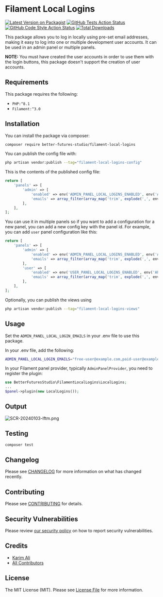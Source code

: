# Filament Local Logins

[![Latest Version on Packagist](https://img.shields.io/packagist/v/better-futures-studio/filament-local-logins.svg?style=flat-square)](https://packagist.org/packages/better-futures-studio/filament-local-logins)
[![GitHub Tests Action Status](https://img.shields.io/github/actions/workflow/status/better-futures-studio/filament-local-logins/run-tests.yml?branch=main&label=tests&style=flat-square)](https://github.com/better-futures-studio/filament-local-logins/actions?query=workflow%3Arun-tests+branch%3Amain)
[![GitHub Code Style Action Status](https://img.shields.io/github/actions/workflow/status/better-futures-studio/filament-local-logins/fix-php-code-style-issues.yml?branch=main&label=code%20style&style=flat-square)](https://github.com/better-futures-studio/filament-local-logins/actions?query=workflow%3A"Fix+PHP+code+style+issues"+branch%3Amain)
[![Total Downloads](https://img.shields.io/packagist/dt/better-futures-studio/filament-local-logins.svg?style=flat-square)](https://packagist.org/packages/better-futures-studio/filament-local-logins)

This package allows you to log in locally using pre-set email addresses, making it easy to log into one or multiple development user accounts. It can be used in an admin panel or multiple panels.

**NOTE:** You must have created the user accounts in order to use them with the login buttons, this package doesn't support the creation of user accounts.

## Requirements

This package requires the following:

- `PHP:^8.1`
- `Filament:^3.0`

## Installation

You can install the package via composer:

```bash
composer require better-futures-studio/filament-local-logins
```

You can publish the config file with:

```bash
php artisan vendor:publish --tag="filament-local-logins-config"
```

This is the contents of the published config file:

```php
return [
    'panels' => [
        'admin' => [
            'enabled' => env('ADMIN_PANEL_LOCAL_LOGINS_ENABLED', env('APP_ENV') === 'local'),
            'emails' => array_filter(array_map('trim', explode(',', env('ADMIN_PANEL_LOCAL_LOGIN_EMAILS', '')))),
        ],
    ],
];
```

You can use it in multiple panels so if you want to add a configuration for a new panel, you can add a new config key with the panel id. For example, you can add `user` panel configuration like this:

```php
return [
    'panels' => [
        'admin' => [
            'enabled' => env('ADMIN_PANEL_LOCAL_LOGINS_ENABLED', env('APP_ENV') === 'local'),
            'emails' => array_filter(array_map('trim', explode(',', env('ADMIN_PANEL_LOCAL_LOGIN_EMAILS', '')))),
        ],
        'user' => [
            'enabled' => env('USER_PANEL_LOCAL_LOGINS_ENABLED', env('APP_ENV') === 'local'),
            'emails' => array_filter(array_map('trim', explode(',', env('USER_PANEL_LOCAL_LOGIN_EMAILS', '')))),
        ],
    ],
];
```

Optionally, you can publish the views using

```bash
php artisan vendor:publish --tag="filament-local-logins-views"
```

## Usage

Set the `ADMIN_PANEL_LOCAL_LOGIN_EMAILS` in your .env file to use this package.

In your .env file, add the following:

```bash
ADMIN_PANEL_LOCAL_LOGIN_EMAILS="free-user@example.com,paid-user@example.com" # Provide a comma-separated list of emails that can log in locally
```

In your Filament panel provider, typically `AdminPanelProvider`, you need to register the plugin:

```php
use BetterFuturesStudio\FilamentLocalLogins\LocalLogins;
...
$panel->plugin(new LocalLogins());
```

## Output

![SCR-20240103-lftm.png](https://i.postimg.cc/VvpVkct5/SCR-20240103-lftm.png)

## Testing

```bash
composer test
```

## Changelog

Please see [CHANGELOG](CHANGELOG.md) for more information on what has changed recently.

## Contributing

Please see [CONTRIBUTING](CONTRIBUTING.md) for details.

## Security Vulnerabilities

Please review [our security policy](../../security/policy) on how to report security vulnerabilities.

## Credits

- [Karim Ali](https://github.com/better-futures-studio)
- [All Contributors](../../contributors)

## License

The MIT License (MIT). Please see [License File](LICENSE.md) for more information.
